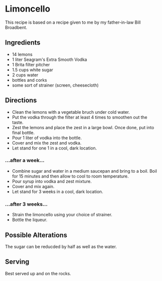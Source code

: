 # Limoncello

This recipe is based on a recipe given to me by my father-in-law Bill Broadbent.

## Ingredients

* 14 lemons
* 1 liter Seagram's Extra Smooth Vodka
* 1 Brita filter pitcher
* 1.5 cups white sugar
* 2 cups water
* bottles and corks
* some sort of strainer (screen, cheesecloth)


## Directions

* Clean the lemons with a vegetable bruch under cold water.
* Put the vodka through the filter at least 4 times to smoothen out the taste.  
* Zest the lemons and place the zest in a large bowl.  Once done, put into final bottle.
* Pour 1 liter of vodka into the bottle.
* Cover and mix the zest and vodka.
* Let stand for one 1 in a cool, dark location.

### ...after a week...

* Combine sugar and water in a medium saucepan and bring to a boil.  Boil for 15 minutes and then allow to cool to room temperature.
* Pour syrup into vodka and zest mixture.
* Cover and mix again.
* Let stand for 3 weeks in a cool, dark location.

### ...after 3 weeks...

* Strain the limoncello using your choice of strainer.
* Bottle the liqueur.

## Possible Alterations

The sugar can be reducded by half as well as the water.

## Serving

Best served up and on the rocks.